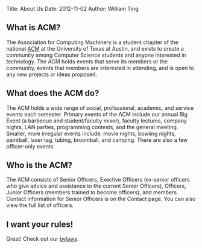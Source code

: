 Title: About Us
Date: 2012-11-02
Author: William Ting

## What is ACM?

The Association for Computing Machinery is a student chapter of the national
[ACM][acm] at the University of Texas at Austin, and exists to create a
community among Computer Science students and anyone interested in technology.
The ACM holds events that serve its members or the community, events that
members are interested in attending, and is open to any new projects or ideas
proposed.

## What does the ACM do?

The ACM holds a wide range of social, professional, academic, and service events
each semester. Primary events of the ACM include our annual Big Event (a
barbecue and student/faculty mixer), faculty lectures, company nights, LAN
parties, programming contests, and the general meeting.  Smaller, more irregular
events include: movie nights, bowling nights, paintball, laser tag, tubing,
broomball, and camping.  There are also a few officer-only events.

## Who is the ACM?

The ACM consists of Senior Officers, Exective Officers (ex-senior officers who
give advice and assistance to the current Senior Officers), Officers, Junior
Officers (members trained to become officers), and members.
Contact information for Senior Officers is on the Contact page. You can also
view the full list of officers.

## I want your rules!

Great! Check out our [bylaws][bylaws].

[acm]: http://www.acm.org/
[bylaws]: http://www.utacm.org/static/pdfs/bylaws.pdf
